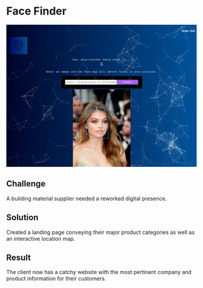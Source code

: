 # Face Finder

<img src="https://github.com/amym321/Face-Finder-frontend/blob/master/public/FaceApp6.jpg" width="600" >

## Challenge 

A building material supplier needed a reworked digital presence.

## Solution 

Created a landing page conveying their major product categories as well as an interactive location map.

## Result 

The client now has a catchy website with the most pertinent company and product information for their customers.